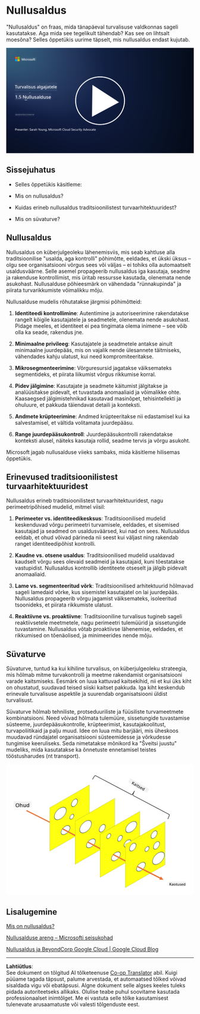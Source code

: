 <!--
CO_OP_TRANSLATOR_METADATA:
{
  "original_hash": "75f77f972d2233c584f87c1eb96c983b",
  "translation_date": "2025-10-11T11:26:15+00:00",
  "source_file": "1.5 Zero trust.md",
  "language_code": "et"
}
-->
# Nullusaldus

"Nullusaldus" on fraas, mida tänapäeval turvalisuse valdkonnas sageli kasutatakse. Aga mida see tegelikult tähendab? Kas see on lihtsalt moesõna? Selles õppetükis uurime täpselt, mis nullusaldus endast kujutab.

[![Vaata videot](../../translated_images/1-5_placeholder.36b707a8de54c96991f42d1e0a5979771993f470834d818e581c8de8c447bc5b.et.png)](https://learn-video.azurefd.net/vod/player?id=ee1551cc-e7a5-4db6-a897-c286abe68a69)

## Sissejuhatus

- Selles õppetükis käsitleme:

- Mis on nullusaldus?

- Kuidas erineb nullusaldus traditsioonilistest turvaarhitektuuridest?

- Mis on süvaturve?

## Nullusaldus

Nullusaldus on küberjulgeoleku lähenemisviis, mis seab kahtluse alla traditsioonilise "usalda, aga kontrolli" põhimõtte, eeldades, et ükski üksus – olgu see organisatsiooni võrgus sees või väljas – ei tohiks olla automaatselt usaldusväärne. Selle asemel propageerib nullusaldus iga kasutaja, seadme ja rakenduse kontrollimist, mis üritab ressursse kasutada, olenemata nende asukohast. Nullusalduse põhieesmärk on vähendada "rünnakupinda" ja piirata turvarikkumiste võimalikku mõju.

Nullusalduse mudelis rõhutatakse järgmisi põhimõtteid:

1. **Identiteedi kontrollimine**: Autentimine ja autoriseerimine rakendatakse rangelt kõigile kasutajatele ja seadmetele, olenemata nende asukohast. Pidage meeles, et identiteet ei pea tingimata olema inimene – see võib olla ka seade, rakendus jne.

2. **Minimaalne privileeg**: Kasutajatele ja seadmetele antakse ainult minimaalne juurdepääs, mis on vajalik nende ülesannete täitmiseks, vähendades kahju ulatust, kui need kompromiteeritakse.

3. **Mikrosegmenteerimine**: Võrguresursid jagatakse väiksemateks segmentideks, et piirata liikumist võrgus rikkumise korral.

4. **Pidev jälgimine**: Kasutajate ja seadmete käitumist jälgitakse ja analüüsitakse pidevalt, et tuvastada anomaaliaid ja võimalikke ohte. Kaasaegsed jälgimistehnikad kasutavad masinõpet, tehisintellekti ja ohuluure, et pakkuda täiendavat detaili ja konteksti.

5. **Andmete krüpteerimine**: Andmed krüpteeritakse nii edastamisel kui ka salvestamisel, et vältida volitamata juurdepääsu.

6. **Range juurdepääsukontroll**: Juurdepääsukontrolli rakendatakse konteksti alusel, näiteks kasutaja rollid, seadme tervis ja võrgu asukoht.

Microsoft jagab nullusalduse viieks sambaks, mida käsitleme hilisemas õppetükis.

## Erinevused traditsioonilistest turvaarhitektuuridest

Nullusaldus erineb traditsioonilistest turvaarhitektuuridest, nagu perimeetripõhised mudelid, mitmel viisil:

1. **Perimeeter vs. identiteedikesksus**: Traditsioonilised mudelid keskenduvad võrgu perimeetri turvamisele, eeldades, et sisemised kasutajad ja seadmed on usaldusväärsed, kui nad on sees. Nullusaldus eeldab, et ohud võivad pärineda nii seest kui väljast ning rakendab ranget identiteedipõhist kontrolli.

2. **Kaudne vs. otsene usaldus**: Traditsioonilised mudelid usaldavad kaudselt võrgu sees olevaid seadmeid ja kasutajaid, kuni tõestatakse vastupidist. Nullusaldus kontrollib identiteete otseselt ja jälgib pidevalt anomaaliaid.

3. **Lame vs. segmenteeritud võrk**: Traditsioonilised arhitektuurid hõlmavad sageli lamedaid võrke, kus sisemistel kasutajatel on lai juurdepääs. Nullusaldus propageerib võrgu jagamist väiksemateks, isoleeritud tsoonideks, et piirata rikkumiste ulatust.

4. **Reaktiivne vs. proaktiivne**: Traditsiooniline turvalisus tugineb sageli reaktiivsetele meetmetele, nagu perimeetri tulemüürid ja sissetungide tuvastamine. Nullusaldus võtab proaktiivse lähenemise, eeldades, et rikkumised on tõenäolised, ja minimeerides nende mõju.

## Süvaturve

Süvaturve, tuntud ka kui kihiline turvalisus, on küberjulgeoleku strateegia, mis hõlmab mitme turvakontrolli ja meetme rakendamist organisatsiooni varade kaitsmiseks. Eesmärk on luua kattuvad kaitsekihid, nii et kui üks kiht on ohustatud, suudavad teised siiski kaitset pakkuda. Iga kiht keskendub erinevale turvalisuse aspektile ja suurendab organisatsiooni üldist turvalisust.

Süvaturve hõlmab tehniliste, protseduuriliste ja füüsiliste turvameetmete kombinatsiooni. Need võivad hõlmata tulemüüre, sissetungide tuvastamise süsteeme, juurdepääsukontrolle, krüpteerimist, kasutajakoolitust, turvapoliitikaid ja palju muud. Idee on luua mitu barjääri, mis üheskoos muudavad ründajatel organisatsiooni süsteemidesse ja võrkudesse tungimise keeruliseks. Seda nimetatakse mõnikord ka "Šveitsi juustu" mudeliks, mida kasutatakse ka õnnetuste ennetamisel teistes tööstusharudes (nt transport).

![image](../../translated_images/swisscheese.dc1f2a129515c5af146d3fe0b5e69305e16bfb7ae348d0e4d59a02ada9f5e92b.et.png)

## Lisalugemine

[Mis on nullusaldus?](https://learn.microsoft.com/security/zero-trust/zero-trust-overview?WT.mc_id=academic-96948-sayoung)

[Nullusalduse areng – Microsofti seisukohad](https://query.prod.cms.rt.microsoft.com/cms/api/am/binary/RWJJdT?WT.mc_id=academic-96948-sayoung)

[Nullusaldus ja BeyondCorp Google Cloud | Google Cloud Blog](https://cloud.google.com/blog/topics/developers-practitioners/zero-trust-and-beyondcorp-google-cloud)

---

**Lahtiütlus**:  
See dokument on tõlgitud AI tõlketeenuse [Co-op Translator](https://github.com/Azure/co-op-translator) abil. Kuigi püüame tagada täpsust, palume arvestada, et automaatsed tõlked võivad sisaldada vigu või ebatäpsusi. Algne dokument selle algses keeles tuleks pidada autoriteetseks allikaks. Olulise teabe puhul soovitame kasutada professionaalset inimtõlget. Me ei vastuta selle tõlke kasutamisest tulenevate arusaamatuste või valesti tõlgenduste eest.